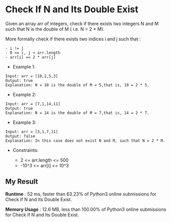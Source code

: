 # Check If N and Its Double Exist

Given an array arr of integers, check if there exists two integers N and M such that N is the double of M ( i.e. N = 2 * M).

More formally check if there exists two indices i and j such that :

```
- i != j
- 0 <= i, j < arr.length
- arr[i] == 2 * arr[j]
``` 

- Example 1:

```
Input: arr = [10,2,5,3]
Output: true
Explanation: N = 10 is the double of M = 5,that is, 10 = 2 * 5.
```

- Example 2:

```
Input: arr = [7,1,14,11]
Output: true
Explanation: N = 14 is the double of M = 7,that is, 14 = 2 * 7.
```

- Example 3:

```
Input: arr = [3,1,7,11]
Output: false
Explanation: In this case does not exist N and M, such that N = 2 * M.
```


- Constraints:

  - 2 <= arr.length <= 500
  - -10^3 <= arr[i] <= 10^3
  
## My Result

**Runtime** : 52 ms, faster than 63.23% of Python3 online submissions for Check If N and Its Double Exist.

**Memory Usage** : 12.6 MB, less than 100.00% of Python3 online submissions for Check If N and Its Double Exist.

